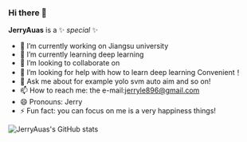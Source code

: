 ### Hi there 👋


**JerryAuas** is a ✨ _special_ ✨ 

- 🔭 I’m currently working on Jiangsu university
- 🌱 I’m currently learning deep learning
- 👯 I’m looking to collaborate on
- 🤔 I’m looking for help with how to learn deep learning Convenient！
- 💬 Ask me about for example yolo svm auto aim and so on!
- 📫 How to reach me: the e-mail:jerryle896@gmail.com
- 😄 Pronouns: Jerry
- ⚡ Fun fact: you can focus on me is a very happiness things!

![JerryAuas's GitHub stats](https://github-readme-stats.vercel.app/api?username=JerryAuas&count_private=true&theme=github_dark)
